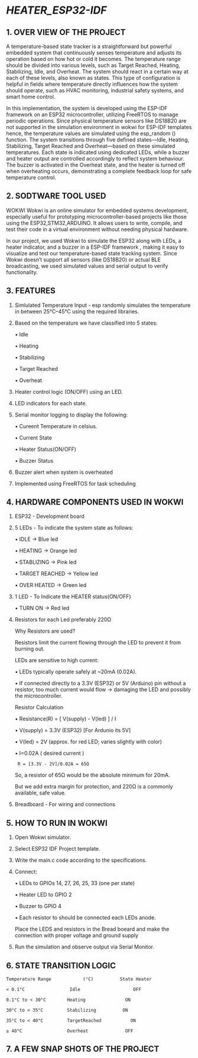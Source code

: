 # ***HEATER_ESP32-IDF***

## 1. OVER VIEW OF THE PROJECT

A temperature-based state tracker is a straightforward but powerful embedded system that continuously senses temperature and adjusts its operation based on how hot or cold it becomes. The temperature range should be divided into various levels, such as Target Reached, Heating, Stabilizing, Idle, and Overheat. The system should react in a certain way at each of these levels, also known as states. This type of configuration is helpful in fields where temperature directly influences how the system should operate, such as HVAC monitoring, industrial safety systems, and smart home control.

In this implementation, the system is developed using the ESP-IDF framework on an ESP32 microcontroller, utilizing FreeRTOS to manage periodic operations. Since physical temperature sensors like DS18B20 are not supported in the simulation environment in wokwi for ESP-IDF templates hence, the temperature values are simulated using the esp_random () function. The system transitions through five defined states—Idle, Heating, Stabilizing, Target Reached and Overheat—based on these simulated temperatures. Each state is indicated using dedicated LEDs, while a buzzer and heater output are controlled accordingly to reflect system behaviour. The buzzer is activated in the Overheat state, and the heater is turned off when overheating occurs, demonstrating a complete feedback loop for safe temperature control.

## 2. SODTWARE TOOL USED

WOKWI 
Wokwi is an online simulator for embedded systems development, especially useful for prototyping microcontroller-based projects like those using the ESP32,STM32,ARDUINO. It allows users to write, compile, and test their code in a virtual environment without needing physical hardware. 

In our project, we used Wokwi to simulate the ESP32 along with LEDs, a heater indicator, and a buzzer in a ESP-IDF framework , making it easy to visualize and test our temperature-based state tracking system. Since Wokwi doesn’t support all sensors (like DS18B20) or actual BLE broadcasting, we used simulated values and serial output to verify functionality.

## 3. FEATURES

1. Simlulated Temperature Input - esp randomly simulates the temperature in between 25°C–45°C using the required libraries.
   
2. Based on the temperature we have classified into 5 states:
   
     • Idle
   
     • Heating
   
     • Stabilizing
   
     • Target Reached
   
     • Overheat
   
4. Heater control logic (ON/OFF) using an LED.

5. LED indicators for each state.

6. Serial monitor logging to display the following:

     • Cureent Temperature in celsius.

     • Current State
   
     • Heater Status(ON/OFF)
   
     • Buzzer Status

7. Buzzer alert when system is overheated

8. Implemented using FreeRTOS for task scheduling


## 4. HARDWARE COMPONENTS USED IN WOKWI

1. ESP32 - Development board

2. 5 LEDs - To indicate the system state as follows:

     •	IDLE -> Blue led
   
     •	HEATING -> Orange led
   
     •	STABLIZING -> Pink led
   
     •	TARGET REACHED -> Yellow led
   
     •	OVER HEATED -> Green led

3. 1 LED - To Indicate the HEATER status(ON/OFF)

     • TURN ON -> Red led

4. Resistors for each Led preferably 220Ω

   Why Resistors are used?

   Resistors limit the current flowing through the LED to prevent it from burning out.

   LEDs are sensitive to high current:

     • LEDs typically operate safely at ~20mA (0.02A).

     • If connected directly to a 3.3V (ESP32) or 5V (Arduino) pin without a resistor, too much current would flow → damaging the LED and possibly the microcontroller.

   Resistor Calculation
   
     • Resistance(R) = [ V(supply) - V(led) ] / I
   
     • V(supply) = 3.3V (ESP32) [For Ardunio its 5V]
   
     • V(led) = 2V (approx. for red LED; varies slightly with color)
   
     • I=0.02A ( desired current )

        R = [3.3V - 2V]/0.02A = 65Ω

   So, a resistor of 65Ω would be the absolute minimum for 20mA.

   But we add extra margin for protection, and 220Ω is a commonly available, safe value.

6. Breadboard	- For wiring and connections


## 5. HOW TO RUN IN WOKWI

1. Open Wokwi simulator.

2. Select ESP32 IDF Project template.

3. Write the main.c code according to the specifications.

4. Connect:

     • LEDs to GPIOs 14, 27, 26, 25, 33 (one per state)

     • Heater LED to GPIO 2

     • Buzzer to GPIO 4

     • Each resistor to should be connected each LEDs anode.

   Place the LEDS and resistors in the Bread boeard and make the connection with proper voltage and ground supply

5. Run the simulation and observe output via Serial Monitor.


## 6. STATE TRANSITION LOGIC

    Temperature Range            (°C)          State Heater
    
    < 0.1°C	                Idle	                OFF
       
    0.1°C to < 30°C	       Heating	             ON
    
    30°C to < 35°C	       Stabilizing          ON
    
    35°C to < 40°C	       TargetReached	       ON
    
    ≥ 40°C	               Overheat	             OFF



## 7. A FEW SNAP SHOTS OF THE PROJECT



       



     
     
